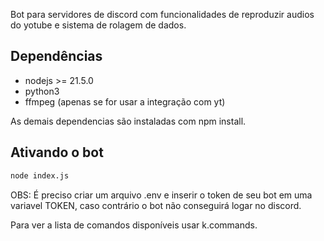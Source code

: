 Bot para servidores de discord com funcionalidades de reproduzir audios do yotube e sistema de rolagem de dados.

## Dependências
 - nodejs >= 21.5.0
 - python3
 - ffmpeg (apenas se for usar a integração com yt)
  
As demais dependencias são instaladas com npm install.

## Ativando o bot
```sh
node index.js
```
OBS: É preciso criar um arquivo .env e inserir o token de seu bot em uma variavel TOKEN, caso contrário o bot não conseguirá logar no discord.

Para ver a lista de comandos disponíveis usar k.commands.
